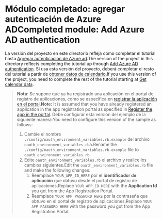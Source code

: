 # <a name="completed-module-add-azure-ad-authentication"></a><span data-ttu-id="1e0b7-101">Módulo completado: agregar autenticación de Azure AD</span><span class="sxs-lookup"><span data-stu-id="1e0b7-101">Completed module: Add Azure AD authentication</span></span>

<span data-ttu-id="1e0b7-102">La versión del proyecto en este directorio refleja cómo completar el tutorial hasta [Agregar autenticación de Azure ad](https://docs.microsoft.com/graph/training/ruby-tutorial?tutorial-step=3).</span><span class="sxs-lookup"><span data-stu-id="1e0b7-102">The version of the project in this directory reflects completing the tutorial up through [Add Azure AD authentication](https://docs.microsoft.com/graph/training/ruby-tutorial?tutorial-step=3).</span></span> <span data-ttu-id="1e0b7-103">Si usa esta versión del proyecto, deberá completar el resto del tutorial a partir de [obtener datos de calendario](https://docs.microsoft.com/graph/training/ruby-tutorial?tutorial-step=4).</span><span class="sxs-lookup"><span data-stu-id="1e0b7-103">If you use this version of the project, you need to complete the rest of the tutorial starting at [Get calendar data](https://docs.microsoft.com/graph/training/ruby-tutorial?tutorial-step=4).</span></span>

> <span data-ttu-id="1e0b7-104">**Nota:** Se supone que ya ha registrado una aplicación en el portal de registro de aplicaciones, como se especifica en [registrar la aplicación en el portal](https://docs.microsoft.com/graph/training/ruby-tutorial?tutorial-step=2).</span><span class="sxs-lookup"><span data-stu-id="1e0b7-104">**Note:** It is assumed that you have already registered an application in the app registration portal as specified in [Register the app in the portal](https://docs.microsoft.com/graph/training/ruby-tutorial?tutorial-step=2).</span></span> <span data-ttu-id="1e0b7-105">Debe configurar esta versión del ejemplo de la siguiente manera:</span><span class="sxs-lookup"><span data-stu-id="1e0b7-105">You need to configure this version of the sample as follows:</span></span>
>
> 1. <span data-ttu-id="1e0b7-106">Cambie el nombre `./config/oauth_environment_variables.rb.example` del archivo `oauth_environment_variables.rb`a.</span><span class="sxs-lookup"><span data-stu-id="1e0b7-106">Rename the `./config/oauth_environment_variables.rb.example` file to `oauth_environment_variables.rb`.</span></span>
> 1. <span data-ttu-id="1e0b7-107">Edite `oauth_environment_variables.rb` el archivo y realice los cambios siguientes.</span><span class="sxs-lookup"><span data-stu-id="1e0b7-107">Edit the `oauth_environment_variables.rb` file and make the following changes.</span></span>
>     1. <span data-ttu-id="1e0b7-108">Reemplace `YOUR_APP_ID_HERE` por el **identificador de aplicación** que obtuvo desde el portal de registro de aplicaciones.</span><span class="sxs-lookup"><span data-stu-id="1e0b7-108">Replace `YOUR_APP_ID_HERE` with the **Application Id** you got from the App Registration Portal.</span></span>
>     1. <span data-ttu-id="1e0b7-109">Reemplace `YOUR APP PASSWORD HERE` por la contraseña que obtuvo en el portal de registro de aplicaciones.</span><span class="sxs-lookup"><span data-stu-id="1e0b7-109">Replace `YOUR APP PASSWORD HERE` with the password you got from the App Registration Portal.</span></span>